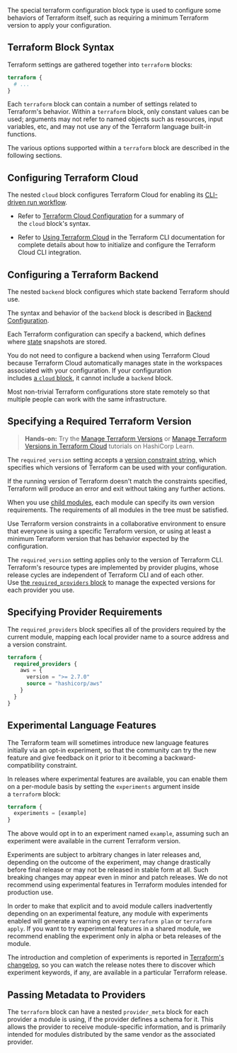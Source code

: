 The special terraform configuration block type is used to configure some behaviors of Terraform itself, such as requiring a minimum Terraform version to apply your configuration.

## Terraform Block Syntax

Terraform settings are gathered together into `terraform` blocks:

```Terraform
terraform {
  # ...
}
```

Each `terraform` block can contain a number of settings related to Terraform's behavior. Within a `terraform` block, only constant values can be used; arguments may not refer to named objects such as resources, input variables, etc, and may not use any of the Terraform language built-in functions.

The various options supported within a `terraform` block are described in the following sections.

## Configuring Terraform Cloud

The nested `cloud` block configures Terraform Cloud for enabling its [CLI-driven run workflow](https://developer.hashicorp.com/terraform/cloud-docs/run/cli/v1.1.x).

- Refer to [Terraform Cloud Configuration](https://developer.hashicorp.com/terraform/language/v1.1.x/settings/terraform-cloud) for a summary of the `cloud` block's syntax.
    
- Refer to [Using Terraform Cloud](https://developer.hashicorp.com/terraform/cli/v1.1.x/cloud) in the Terraform CLI documentation for complete details about how to initialize and configure the Terraform Cloud CLI integration.

## Configuring a Terraform Backend

The nested `backend` block configures which state backend Terraform should use.

The syntax and behavior of the `backend` block is described in [Backend Configuration](https://developer.hashicorp.com/terraform/language/v1.1.x/settings/backends/configuration).

Each Terraform configuration can specify a backend, which defines where [state](https://developer.hashicorp.com/terraform/language/v1.1.x/state) snapshots are stored.

You do not need to configure a backend when using Terraform Cloud because Terraform Cloud automatically manages state in the workspaces associated with your configuration. If your configuration includes [a `cloud` block](https://developer.hashicorp.com/terraform/language/v1.1.x/settings/terraform-cloud), it cannot include a `backend` block.

Most non-trivial Terraform configurations store state remotely so that multiple people can work with the same infrastructure.

## Specifying a Required Terraform Version

> **Hands-on:** Try the [Manage Terraform Versions](https://developer.hashicorp.com/terraform/tutorials/configuration-language/versions) or [Manage Terraform Versions in Terraform Cloud](https://developer.hashicorp.com/terraform/tutorials/cloud/cloud-versions) tutorials on HashiCorp Learn.

The `required_version` setting accepts a [version constraint string,](https://developer.hashicorp.com/terraform/language/v1.1.x/expressions/version-constraints) which specifies which versions of Terraform can be used with your configuration.

If the running version of Terraform doesn't match the constraints specified, Terraform will produce an error and exit without taking any further actions.

When you use [child modules](https://developer.hashicorp.com/terraform/language/v1.1.x/modules), each module can specify its own version requirements. The requirements of all modules in the tree must be satisfied.

Use Terraform version constraints in a collaborative environment to ensure that everyone is using a specific Terraform version, or using at least a minimum Terraform version that has behavior expected by the configuration.

The `required_version` setting applies only to the version of Terraform CLI. Terraform's resource types are implemented by provider plugins, whose release cycles are independent of Terraform CLI and of each other. Use [the `required_providers` block](https://developer.hashicorp.com/terraform/language/v1.1.x/providers/requirements) to manage the expected versions for each provider you use.

## Specifying Provider Requirements

The `required_providers` block specifies all of the providers required by the current module, mapping each local provider name to a source address and a version constraint.

```Terraform
terraform {
  required_providers {
    aws = {
      version = ">= 2.7.0"
      source = "hashicorp/aws"
    }
  }
}
```

## Experimental Language Features

The Terraform team will sometimes introduce new language features initially via an opt-in experiment, so that the community can try the new feature and give feedback on it prior to it becoming a backward-compatibility constraint.

In releases where experimental features are available, you can enable them on a per-module basis by setting the `experiments` argument inside a `terraform` block:

```Terraform
terraform {
  experiments = [example]
}
```

The above would opt in to an experiment named `example`, assuming such an experiment were available in the current Terraform version.

Experiments are subject to arbitrary changes in later releases and, depending on the outcome of the experiment, may change drastically before final release or may not be released in stable form at all. Such breaking changes may appear even in minor and patch releases. We do not recommend using experimental features in Terraform modules intended for production use.

In order to make that explicit and to avoid module callers inadvertently depending on an experimental feature, any module with experiments enabled will generate a warning on every `terraform plan` or `terraform apply`. If you want to try experimental features in a shared module, we recommend enabling the experiment only in alpha or beta releases of the module.

The introduction and completion of experiments is reported in [Terraform's changelog](https://github.com/hashicorp/terraform/blob/main/CHANGELOG.md), so you can watch the release notes there to discover which experiment keywords, if any, are available in a particular Terraform release.

## Passing Metadata to Providers

The `terraform` block can have a nested `provider_meta` block for each provider a module is using, if the provider defines a schema for it. This allows the provider to receive module-specific information, and is primarily intended for modules distributed by the same vendor as the associated provider.
